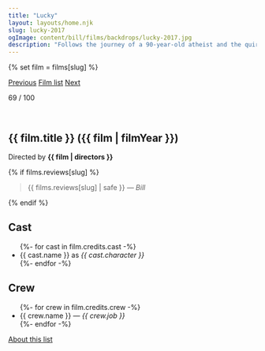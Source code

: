 ```yaml
---
title: "Lucky"
layout: layouts/home.njk
slug: lucky-2017
ogImage: content/bill/films/backdrops/lucky-2017.jpg
description: "Follows the journey of a 90-year-old atheist and the quirky characters that inhabit his off-the-map desert town. He finds himself at the precipice of life, thrust into a journey of self-exploration."
---
```


{% set film = films[slug] %}

<nav class="films">
  <a class="prev" href="../the-party-2017">Previous</a>
  <a href="../">Film list</a>
  <a class="next" href="../cest-la-vie-2017">Next</a>
</nav>

<p>69 / 100</p>

<article class="film">
  <div class="backdrop-and-poster">
    <img class="poster" src="../films/posters/{{ slug }}.jpg" alt="">
    <img class="backdrop" src="../films/backdrops/{{ slug }}.jpg" alt="">
  </div>

  <h1>{{ film.title }} ({{ film | filmYear }})</h1>

  

  <p class="director">
    Directed by <strong>{{ film | directors }}</strong>
  </p>

  {% if films.reviews[slug] %}
    <blockquote> 
      {{ films.reviews[slug] | safe }} <em>— Bill</em>
    </blockquote> 
  {% endif %}

  <h2>
    Cast
  </h2>
  <ul>
    {%- for cast in film.credits.cast -%}
      <li>
        {{ cast.name }} as <em>{{ cast.character }}</em>
      </li>
    {%- endfor -%}
  </ul>

  <h2>
    Crew
  </h2>
  <ul>
    {%- for crew in film.credits.crew -%}
      <li>
        {{ crew.name }} &mdash; <em>{{ crew.job }}</em>
      </li>
    {%- endfor -%}
  </ul>
</article>
<footer>
  <a href="../about">About this list</a>
</footer>

